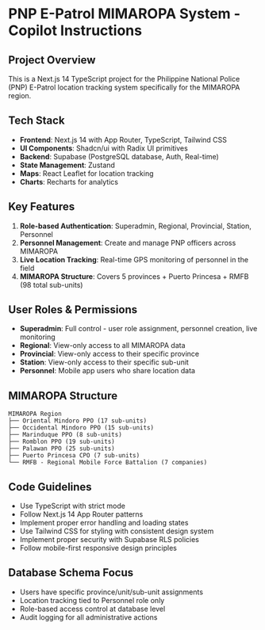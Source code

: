 # PNP E-Patrol MIMAROPA System - Copilot Instructions

<!-- Use this file to provide workspace-specific custom instructions to Copilot. For more details, visit https://code.visualstudio.com/docs/copilot/copilot-customization#_use-a-githubcopilotinstructionsmd-file -->

## Project Overview
This is a Next.js 14 TypeScript project for the Philippine National Police (PNP) E-Patrol location tracking system specifically for the MIMAROPA region.

## Tech Stack
- **Frontend**: Next.js 14 with App Router, TypeScript, Tailwind CSS
- **UI Components**: Shadcn/ui with Radix UI primitives
- **Backend**: Supabase (PostgreSQL database, Auth, Real-time)
- **State Management**: Zustand
- **Maps**: React Leaflet for location tracking
- **Charts**: Recharts for analytics

## Key Features
1. **Role-based Authentication**: Superadmin, Regional, Provincial, Station, Personnel
2. **Personnel Management**: Create and manage PNP officers across MIMAROPA
3. **Live Location Tracking**: Real-time GPS monitoring of personnel in the field
4. **MIMAROPA Structure**: Covers 5 provinces + Puerto Princesa + RMFB (98 total sub-units)

## User Roles & Permissions
- **Superadmin**: Full control - user role assignment, personnel creation, live monitoring
- **Regional**: View-only access to all MIMAROPA data
- **Provincial**: View-only access to their specific province
- **Station**: View-only access to their specific sub-unit
- **Personnel**: Mobile app users who share location data

## MIMAROPA Structure
```
MIMAROPA Region
├── Oriental Mindoro PPO (17 sub-units)
├── Occidental Mindoro PPO (15 sub-units)  
├── Marinduque PPO (8 sub-units)
├── Romblon PPO (19 sub-units)
├── Palawan PPO (25 sub-units)
├── Puerto Princesa CPO (7 sub-units)
└── RMFB - Regional Mobile Force Battalion (7 companies)
```

## Code Guidelines
- Use TypeScript with strict mode
- Follow Next.js 14 App Router patterns
- Implement proper error handling and loading states
- Use Tailwind CSS for styling with consistent design system
- Implement proper security with Supabase RLS policies
- Follow mobile-first responsive design principles

## Database Schema Focus
- Users have specific province/unit/sub-unit assignments
- Location tracking tied to Personnel role only
- Role-based access control at database level
- Audit logging for all administrative actions
